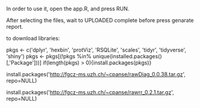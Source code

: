 In order to use it, open the app.R, and press RUN.

After selecting the files, wait to UPLOADED complete before press genarate report.


to download libraries:

pkgs <- c('dplyr', 'hexbin', 'protViz', 'RSQLite', 'scales', 'tidyr', 'tidyverse', 'shiny')
pkgs <- pkgs[(!pkgs %in% unique(installed.packages()[,'Package']))]
if(length(pkgs) > 0){install.packages(pkgs)}


install.packages('http://fgcz-ms.uzh.ch/~cpanse/rawDiag_0.0.38.tar.gz', repo=NULL)



install.packages('http://fgcz-ms.uzh.ch/~cpanse/rawrr_0.2.1.tar.gz', repo=NULL)
